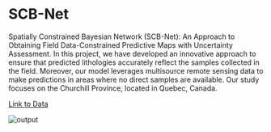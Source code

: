# SCB-Net
Spatially Constrained Bayesian Network (SCB-Net): An Approach to Obtaining Field Data-Constrained Predictive Maps with Uncertainty Assessment. In this project, we have developed an innovative approach to ensure that predicted lithologies accurately reflect the samples collected in the field. Moreover, our model leverages multisource remote sensing data to make predictions in areas where no direct samples are available. Our study focuses on the Churchill Province, located in Quebec, Canada.

[Link to Data](https://drive.google.com/drive/folders/1QaHrmGukgPDGtaSnRjhIaAR-VoPHgFc8?usp=sharing)

![output](https://github.com/victsnet/SCB-Net/assets/53713685/81b74534-f222-4854-8d4e-ff265c06011d)
